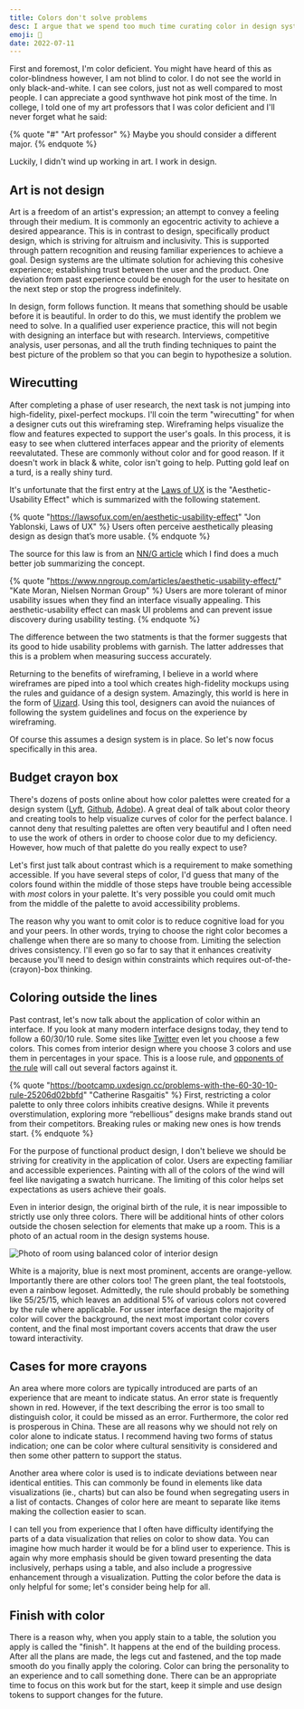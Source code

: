 ```yaml
---
title: Colors don't solve problems
desc: I argue that we spend too much time curating color in design systems and as a result we lose focus against much more important priorities.
emoji: 🎨
date: 2022-07-11
---
```


First and foremost, I'm color deficient. You might have heard of this as color-blindness however, I am not blind to color. I do not see the world in only black-and-white. I can see colors, just not as well compared to most people. I can appreciate a good synthwave hot pink most of the time. In college, I told one of my art professors that I was color deficient and I'll never forget what he said:

{% quote "#" "Art professor" %}
Maybe you should consider a different major.
{% endquote %}

Luckily, I didn't wind up working in art. I work in design.

## Art is not design

Art is a freedom of an artist's expression; an attempt to convey a feeling through their medium. It is commonly an egocentric activity to achieve a desired appearance. This is in contrast to design, specifically product design, which is striving for altruism and inclusivity. This is supported through pattern recognition and reusing familiar experiences to achieve a goal. Design systems are the ultimate solution for achieving this cohesive experience; establishing trust between the user and the product. One deviation from past experience could be enough for the user to hesitate on the next step or stop the progress indefinitely.

In design, form follows function. It means that something should be usable before it is beautiful. In order to do this, we must identify the problem we need to solve. In a qualified user experience practice, this will not begin with designing an interface but with research. Interviews, competitive analysis, user personas, and all the truth finding techniques to paint the best picture of the problem so that you can begin to hypothesize a solution.

## Wirecutting

After completing a phase of user research, the next task is not jumping into high-fidelity, pixel-perfect mockups. I'll coin the term "wirecutting" for when a designer cuts out this wireframing step. Wireframing helps visualize the flow and features expected to support the user's goals. In this process, it is easy to see when cluttered interfaces appear and the priority of elements reevalutated. These are commonly without color and for good reason. If it doesn't work in black & white, color isn't going to help. Putting gold leaf on a turd, is a really shiny turd.

It's unfortunate that the first entry at the [Laws of UX](https://lawsofux.com/en/) is the "Aesthetic-Usability Effect" which is summarized with the following statement.

{% quote "https://lawsofux.com/en/aesthetic-usability-effect" "Jon Yablonski, Laws of UX" %}
Users often perceive aesthetically pleasing design as design that’s more usable.
{% endquote %}

The source for this law is from an [NN/G article](https://www.nngroup.com/articles/aesthetic-usability-effect/) which I find does a much better job summarizing the concept.

{% quote "https://www.nngroup.com/articles/aesthetic-usability-effect/" "Kate Moran, Nielsen Norman Group" %}
Users are more tolerant of minor usability issues when they find an interface visually appealing. This aesthetic-usability effect can mask UI problems and can prevent issue discovery during usability testing. 
{% endquote %}

The difference between the two statments is that the former suggests that its good to hide usability problems with garnish. The latter addresses that this is a problem when measuring success accurately.

Returning to the benefits of wireframing, I believe in a world where wireframes are piped into a tool which creates high-fidelity mockups using the rules and guidance of a design system. Amazingly, this world is here in the form of [Uizard](https://uizard.io/). Using this tool, designers can avoid the nuiances of following the system guidelines and focus on the experience by wireframing.

Of course this assumes a design system is in place. So let's now focus specifically in this area.

## Budget crayon box

There's dozens of posts online about how color palettes were created for a design system ([Lyft](https://design.lyft.com/re-approaching-color-9e604ba22c88), [Github](https://github.blog/2022-06-14-accelerating-github-theme-creation-with-color-tooling/), [Adobe](https://adobe.design/stories/design-for-scale/reinventing-adobe-spectrum-s-colors)). A great deal of talk about color theory and creating tools to help visualize curves of color for the perfect balance. I cannot deny that resulting palettes are often very beautiful and I often need to use the work of others in order to choose color due to my deficiency. However, how much of that palette do you really expect to use?

Let's first just talk about contrast which is a requirement to make something accessible. If you have several steps of color, I'd guess that many of the colors found within the middle of those steps have trouble being accessible with _most_ colors in your palette. It's very possible you could omit much from the middle of the palette to avoid accessibility problems.

The reason why you want to omit color is to reduce cognitive load for you and your peers. In other words, trying to choose the right color becomes a challenge when there are so many to choose from. Limiting the selection drives consistency. I'll even go so far to say that it enhances creativity because you'll need to design within constraints which requires out-of-the-(crayon)-box thinking.

## Coloring outside the lines

Past contrast, let's now talk about the application of color within an interface. If you look at many modern interface designs today, they tend to follow a 60/30/10 rule. Some sites like [Twitter](https://twitter.com/) even let you choose a few colors. This comes from interior design where you choose 3 colors and use them in percentages in your space. This is a loose rule, and [opponents of the rule](https://bootcamp.uxdesign.cc/problems-with-the-60-30-10-rule-25206d02bbfd) will call out several factors against it. 

{% quote "https://bootcamp.uxdesign.cc/problems-with-the-60-30-10-rule-25206d02bbfd" "Catherine Rasgaitis" %}
First, restricting a color palette to only three colors inhibits creative designs. While it prevents overstimulation, exploring more “rebellious” designs make brands stand out from their competitors. Breaking rules or making new ones is how trends start.
{% endquote %}

For the purpose of functional product design, I don't believe we should be striving for creativity in the application of color. Users are expecting familiar and accessible experiences. Painting with all of the colors of the wind will feel like navigating a swatch hurricane. The limiting of this color helps set expectations as users achieve their goals.

Even in interior design, the original birth of the rule, it is near impossible to strictly use only three colors. There will be additional hints of other colors outside the chosen selection for elements that make up a room. This is a photo of an actual room in the design systems house.

![Photo of room using balanced color of interior design](../images/ds-house-room.jpg)

White is a majority, blue is next most prominent, accents are orange-yellow. Importantly there are other colors too! The green plant, the teal footstools, even a rainbow legoset. Admittedly, the rule should probably be something like 55/25/15, which leaves an additional 5% of various colors not covered by the rule where applicable. For usser interface design the majority of color will cover the background, the next most important color covers content, and the final most important covers accents that draw the user toward interactivity.

## Cases for more crayons

An area where more colors are typically introduced are parts of an experience that are meant to indicate status. An error state is frequently shown in red. However, if the text describing the error is too small to distinguish color, it could be missed as an error. Furthermore, the color red is prosperous in China. These are all reasons why we should not rely on color alone to indicate status. I recommend having two forms of status indication; one can be color where cultural sensitivity is considered and then some other pattern to support the status.

Another area where color is used is to indicate deviations between near identical entities. This can commonly be found in elements like data visualizations (ie., charts) but can also be found when segregating users in a list of contacts. Changes of color here are meant to separate like items making the collection easier to scan.

I can tell you from experience that I often have difficulty identifying the parts of a data visualization that relies on color to show data. You can imagine how much harder it would be for a blind user to experience. This is again why more emphasis should be given toward presenting the data inclusively, perhaps using a table, and also include a progressive enhancement through a visualization. Putting the color before the data is only helpful for some; let's consider being help for all.

## Finish with color

There is a reason why, when you apply stain to a table, the solution you apply is called the "finish". It happens at the end of the building process. After all the plans are made, the legs cut and fastened, and the top made smooth do you finally apply the coloring. Color can bring the personality to an experience and to call something done. There can be an appropriate time to focus on this work but for the start, keep it simple and use design tokens to support changes for the future.